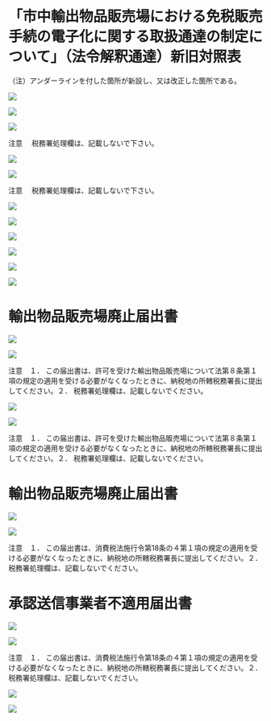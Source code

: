 # 「市中輸出物品販売場における免税販売手続の電子化に関する取扱通達の制定について」（法令解釈通達）新旧対照表

（注）アンダーラインを付した箇所が新設し、又は改正した箇所である。

![](https://www.nta.go.jp/tmp/c86b2874-e504-4b0a-8f25-a5ec7a830d40/images/06aaf93b5f1eed109586d0f8666015e298d2d8b1df98af1071e41f7f51468e05.jpg)

![](https://www.nta.go.jp/tmp/c86b2874-e504-4b0a-8f25-a5ec7a830d40/images/97cdf67eb17b6a4e959c3ddfc83aa61b21bf025da6e160bcfc52f3edc81160fe.jpg)

![](https://www.nta.go.jp/tmp/c86b2874-e504-4b0a-8f25-a5ec7a830d40/images/af77b6f840cda18473023b5ac4602b6b6ef84a5a54a1be7e546fdcc519c44bcb.jpg)

注意 　税務署処理欄は、記載しないで下さい。

![](https://www.nta.go.jp/tmp/c86b2874-e504-4b0a-8f25-a5ec7a830d40/images/eda6358eebdca0cd7cef18d989cd4e379f64f6f242066b3cdd452bb28c4df7bc.jpg)

![](https://www.nta.go.jp/tmp/c86b2874-e504-4b0a-8f25-a5ec7a830d40/images/07d0c5499cb7e17229c12e70fa854a1fcdca3ef5f2a155a33ebe426f67e09623.jpg)

注意 　税務署処理欄は、記載しないで下さい。

![](https://www.nta.go.jp/tmp/c86b2874-e504-4b0a-8f25-a5ec7a830d40/images/8c92a1fa4af3f2755c2c5673f154729d94b0c0d2f9231d92962d1be252fa3ed6.jpg)

![](https://www.nta.go.jp/tmp/c86b2874-e504-4b0a-8f25-a5ec7a830d40/images/d99ce1d214674379fcb61d24c3fb7bd420f79a304cc9bf395ade3f5753278e48.jpg)

![](https://www.nta.go.jp/tmp/c86b2874-e504-4b0a-8f25-a5ec7a830d40/images/5c8d4fdebceb4d51cfd42b93ca73d020ccab764965ed6c92872f73cdafd0f501.jpg)

![](https://www.nta.go.jp/tmp/c86b2874-e504-4b0a-8f25-a5ec7a830d40/images/5950278ec8b0905d11db358943aeaf139f06d454c036760679e2fa880f41cbc9.jpg)

![](https://www.nta.go.jp/tmp/c86b2874-e504-4b0a-8f25-a5ec7a830d40/images/5d8936371bc5bc33a95e4ab4d32ca6d299ed0a501a7cd4963a1a13e49abd141f.jpg)

![](https://www.nta.go.jp/tmp/c86b2874-e504-4b0a-8f25-a5ec7a830d40/images/474e86a0fcaa1575871f9c26b191d3937b2d600d60bb5371404e1287737e9017.jpg)

# 輸出物品販売場廃止届出書

![](https://www.nta.go.jp/tmp/c86b2874-e504-4b0a-8f25-a5ec7a830d40/images/3dbf047682ef72ba52e8a360a53f93abc11e33e07c0c60b4f5ad9a363a6b7cdf.jpg)

![](https://www.nta.go.jp/tmp/c86b2874-e504-4b0a-8f25-a5ec7a830d40/images/bd8a5755bc1f909a40ef0a74a6a4f61f9a3c9a91274943271c50095b0594cbae.jpg)

注意　１． この届出書は、許可を受けた輸出物品販売場について法第８条第１項の規定の適用を受ける必要がなくなったときに、納税地の所轄税務署長に提出してください。２． 税務署処理欄は、記載しないでください。

![](https://www.nta.go.jp/tmp/c86b2874-e504-4b0a-8f25-a5ec7a830d40/images/55ae86e2cb23ea980a1e609fea6b912cd890749c365ef949e8709d2f51873975.jpg)

![](https://www.nta.go.jp/tmp/c86b2874-e504-4b0a-8f25-a5ec7a830d40/images/e373edb42c878dca87f6e5e66b59e1560397acd9fd442b3864bb2d08eafe1386.jpg)

注意　１． この届出書は、許可を受けた輸出物品販売場について法第８条第１項の規定の適用を受ける必要がなくなったときに、納税地の所轄税務署長に提出してください。２． 税務署処理欄は、記載しないでください。

# 輸出物品販売場廃止届出書

![](https://www.nta.go.jp/tmp/c86b2874-e504-4b0a-8f25-a5ec7a830d40/images/60c02cac0e278bf0c5161a2e88e2f53a6bb0d2718ad683fd3a891d80b9c278a4.jpg)

![](https://www.nta.go.jp/tmp/c86b2874-e504-4b0a-8f25-a5ec7a830d40/images/6760666a31e0920ea0bc4e3dab3314df33717ea16f7be44c7e4274cf79d85f28.jpg)

注意　１． この届出書は、消費税法施行令第18条の４第１項の規定の適用を受ける必要がなくなったときに、納税地の所轄税務署長に提出してください。２． 税務署処理欄は、記載しないでください。

# 承認送信事業者不適用届出書

![](https://www.nta.go.jp/tmp/c86b2874-e504-4b0a-8f25-a5ec7a830d40/images/11a99d969b3cde48b7b6125b772b9df9f7fa88fc6365a3d35696b08200082142.jpg)

![](https://www.nta.go.jp/tmp/c86b2874-e504-4b0a-8f25-a5ec7a830d40/images/d98ead9de9205d4de1c89476d342a113cf850217f6a4ad257f3b0ae4a508f2d1.jpg)

注意　１． この届出書は、消費税法施行令第18条の４第１項の規定の適用を受ける必要がなくなったときに、納税地の所轄税務署長に提出してください。２． 税務署処理欄は、記載しないでください。

![](https://www.nta.go.jp/tmp/c86b2874-e504-4b0a-8f25-a5ec7a830d40/images/6fd25c1004e91b347b6fe4080abd997ec9f5e66070cfe8d6a13cbf7e443bc374.jpg)

![](https://www.nta.go.jp/tmp/c86b2874-e504-4b0a-8f25-a5ec7a830d40/images/112238705c866c184b8c1c508b591a416e29c11e9cc6385e172de06562112e9c.jpg)
